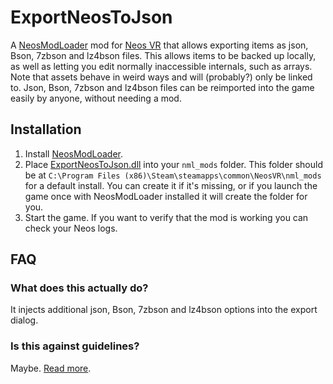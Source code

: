 # ExportNeosToJson

A [NeosModLoader](https://github.com/zkxs/NeosModLoader) mod for [Neos VR](https://neos.com/) that allows exporting items as json, Bson, 7zbson and lz4bson files. This allows items to be backed up locally, as well as letting you edit normally inaccessible internals, such as arrays. Note that assets behave in weird ways and will (probably?) only be linked to. Json, Bson, 7zbson and lz4bson files can be reimported into the game easily by anyone, without needing a mod.

## Installation
1. Install [NeosModLoader](https://github.com/zkxs/NeosModLoader).
1. Place [ExportNeosToJson.dll](https://github.com/zkxs/ExportNeosToJson/releases/latest/download/ExportNeosToJson.dll) into your `nml_mods` folder. This folder should be at `C:\Program Files (x86)\Steam\steamapps\common\NeosVR\nml_mods` for a default install. You can create it if it's missing, or if you launch the game once with NeosModLoader installed it will create the folder for you.
1. Start the game. If you want to verify that the mod is working you can check your Neos logs.

## FAQ
### What does this actually do?
It injects additional json, Bson, 7zbson and lz4bson options into the export dialog.

### Is this against guidelines?
Maybe. [Read more](https://github.com/zkxs/NeosModLoader/blob/master/doc/neos_guidelines.md).
